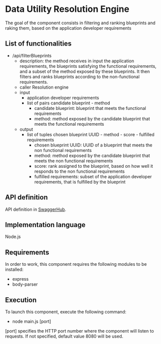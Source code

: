 # Data Utility Resolution Engine
The goal of the component consists in filtering and ranking blueprints and raking them, based on the application developer requirements

## List of functionalities
* /api/filterBlueprints
  * description: the method receives in input the application requirements, the blueprints satisfying the functional requirements, 
  and a subset of the method exposed by these blueprints. It then filters and ranks blueprints according to the non-functional requirements.
  * caller Resolution engine
  * input
    * application developer requirements
    * list of pairs candidate blueprint - method
	  * candidate blueprint: blueprint that meets the functional requirements
	  * method: method exposed by the candidate blueprint that meets the functional requirements
  * output
    * list of tuples chosen blueprint UUID - method - score - fulfilled requirements
	  * chosen blueprint UUID: UUID of a blueprint that meets the non functional requirements
	  * method: method exposed by the candidate blueprint that meets the non functional requirements
	  * score: rank assigned to the blueprint, based on how well it responds to the non functional requirements
	  * fulfilled requirements: subset of the application developer requirements, that is fulfilled by the blueprint
  
## API definition
API definition in [SwaggerHub](https://app.swaggerhub.com/apis/ditas-project/DataUtilityResolutionEngine/0.0.1).

## Implementation language
Node.js

## Requirements
In order to work, this component requires the following modules to be installed:

* express
* body-parser

## Execution
To launch this component, execute the following command:
* node main.js [port]

[port] specifies the HTTP port number where the component will listen to requests. If not specified, default value 8080 will be used.
